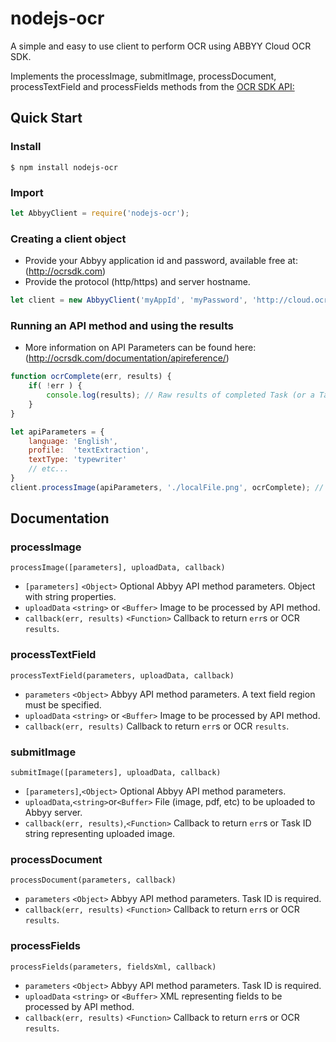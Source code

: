 # nodejs-ocr

A simple and easy to use client to perform OCR using ABBYY Cloud OCR SDK.

Implements the processImage, submitImage, processDocument, processTextField and processFields methods from the [OCR SDK API:](http://ocrsdk.com/documentation/apireference/) 

## Quick Start
### Install
`$ npm install nodejs-ocr`
### Import
```js
let AbbyyClient = require('nodejs-ocr');
```
### Creating a client object
- Provide your Abbyy application id and password, available free at: (http://ocrsdk.com)
- Provide the protocol (http/https) and server hostname.
```js
let client = new AbbyyClient('myAppId', 'myPassword', 'http://cloud.ocrsdk.com'); // Use https here if you'd like
```
### Running an API method and using the results
- More information on API Parameters can be found here: (http://ocrsdk.com/documentation/apireference/)
```js
function ocrComplete(err, results) {
    if( !err ) {
        console.log(results); // Raw results of completed Task (or a TaskId for submitImage calls)
    }
}

let apiParameters = {
    language: 'English',
    profile:  'textExtraction',
    textType: 'typewriter'
    // etc...
}
client.processImage(apiParameters, './localFile.png', ocrComplete); // Buffers can also be passed
```
 
  
   
## Documentation
### processImage
`processImage([parameters], uploadData, callback)`
- `[parameters]` `<Object>` Optional Abbyy API method parameters. Object with string properties.
- `uploadData` `<string>` or `<Buffer>` Image to be processed by API method.  
- `callback(err, results)` `<Function>` Callback to return `err`s or OCR `results`.
 
 
### processTextField
`processTextField(parameters, uploadData, callback)`
- `parameters` `<Object>` Abbyy API method parameters. A text field region must be specified. 
- `uploadData` `<string>` or `<Buffer>` Image to be processed by API method.  
- `callback(err, results)` <Function> Callback to return `err`s or OCR `results`.
 
 
### submitImage
`submitImage([parameters], uploadData, callback)`
- `[parameters]`,`<Object>` Optional Abbyy API method parameters.
- `uploadData`,`<string>`or`<Buffer>` File (image, pdf, etc) to be uploaded to Abbyy server.  
- `callback(err, results)`,`<Function>` Callback to return `err`s or Task ID string representing uploaded image.
 
 
### processDocument
`processDocument(parameters, callback)`
- `parameters` `<Object>` Abbyy API method parameters. Task ID is required.
- `callback(err, results)` `<Function>` Callback to return `err`s or OCR `results`.
 
  
### processFields
`processFields(parameters, fieldsXml, callback)`
- `parameters` `<Object>` Abbyy API method parameters. Task ID is required.
- `uploadData` `<string>` or `<Buffer>` XML representing fields to be processed by API method. 
- `callback(err, results)` `<Function>` Callback to return `err`s or OCR `results`.

      
